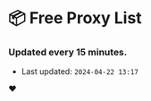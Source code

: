 # :package: Free Proxy List
### Updated every 15 minutes.

- Last updated: `2024-04-22 13:17`

:heart:
